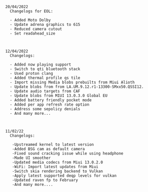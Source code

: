     
    20/04/2022
      Changelogs for EOL:
      
      - Added Moto Dolby
      - Update adrena graphics to 615
      - Reduced camera cutout 
      - Set readahead_size
    
    
    
    12/04/2022
      Changelogs:
      
      - Added now playing support
      - Switch to qti bluetooth stack
      - Used proton clang
      - Added thermal profile qs tile
      - Import missing Media blobs prebuilts from Miui Alioth 
      - Update blobs from from LA.UM.9.12.r1-13300-SMxx50.QSSI12.
      - Update audio targets from CAF
      - Update blobs from MIUI 13.0.3.0 Global EU
      - Added battery friendly pocket mode
      - Added per app refresh rate option
      - Address some sepolicy denials
      - And many more...
    
    
    
    11/02/22
      Changelogs:

       -Upstreamed kernel to latest version
       -Added BSG cam as default camera
       -Fixed sound cracking issue while using headphone
       -Made UI smoother
       -Updated media codecs from Miui 13.0.2.0
       -WiFi: Import latest updates from Miui
       -Switch skia rendering backend to Vulkan
       -Apply latest supported deqp levels for vulkan
       -Updated raven fp to February
       -And many more....
